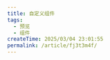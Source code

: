 ```yaml
---
title: 自定义组件
tags:
  - 预览
  - 组件
createTime: 2025/03/04 23:01:55
permalink: /article/fj3t3m4f/
---
```


<CustomComponent />
